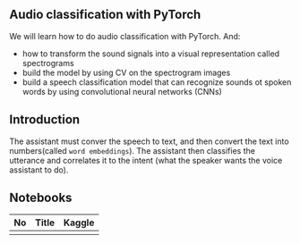 ## Audio classification with PyTorch

We will learn how to do audio classification with PyTorch. And:
* how to transform the sound signals into a visual representation called spectrograms
* build the model by using CV on the spectrogram images
* build a speech classification model that can recognize sounds ot spoken words by using convolutional neural networks (CNNs)

## Introduction

The assistant must conver the speech to text, and then convert the text into numbers(called `word embeddings`). The assistant then classifies the utterance and correlates it to the intent (what the speaker wants the voice assistant to do).

## Notebooks
|No|Title|Kaggle|
|---|---|---|
||||